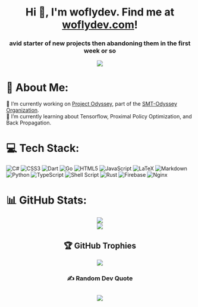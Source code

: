 <h1 align="center">Hi 👋, I'm woflydev. Find me at <a href="https://woflydev.com/">woflydev.com</a>!</h1>
<h3 align="center">avid starter of new projects then abandoning them in the first week or so</h3>

<div align="center">
  
[![](https://visitcount.itsvg.in/api?id=woflydev&icon=1&color=0)](https://visitcount.itsvg.in)

</div>
  
# 💫 About Me:
🔭 I’m currently working on [Project Odyssey](https://github.com/woflydev/odyssey_cnn), part of the [SMT-Odyssey Organization](https://github.com/smt-odyssey).<br>🌱 I’m currently learning about Tensorflow, Proximal Policy Optimization, and Back Propagation.

# 💻 Tech Stack:
![C#](https://img.shields.io/badge/c%23-%23239120.svg?style=flat&logo=c-sharp&logoColor=white) ![CSS3](https://img.shields.io/badge/css3-%231572B6.svg?style=flat&logo=css3&logoColor=white) ![Dart](https://img.shields.io/badge/dart-%230175C2.svg?style=flat&logo=dart&logoColor=white) ![Go](https://img.shields.io/badge/go-%2300ADD8.svg?style=flat&logo=go&logoColor=white) ![HTML5](https://img.shields.io/badge/html5-%23E34F26.svg?style=flat&logo=html5&logoColor=white) ![JavaScript](https://img.shields.io/badge/javascript-%23323330.svg?style=flat&logo=javascript&logoColor=%23F7DF1E) ![LaTeX](https://img.shields.io/badge/latex-%23008080.svg?style=flat&logo=latex&logoColor=white) ![Markdown](https://img.shields.io/badge/markdown-%23000000.svg?style=flat&logo=markdown&logoColor=white) ![Python](https://img.shields.io/badge/python-3670A0?style=flat&logo=python&logoColor=ffdd54) ![TypeScript](https://img.shields.io/badge/typescript-%23007ACC.svg?style=flat&logo=typescript&logoColor=white) ![Shell Script](https://img.shields.io/badge/shell_script-%23121011.svg?style=flat&logo=gnu-bash&logoColor=white) ![Rust](https://img.shields.io/badge/rust-%23000000.svg?style=flat&logo=rust&logoColor=white) ![Firebase](https://img.shields.io/badge/firebase-%23039BE5.svg?style=flat&logo=firebase) ![Nginx](https://img.shields.io/badge/nginx-%23009639.svg?style=flat&logo=nginx&logoColor=white)

# 📊 GitHub Stats:

<div align="center">
  
![](https://github-readme-streak-stats.herokuapp.com/?user=woflydev&theme=material-palenight&hide_border=true)<br/>
![](https://github-readme-stats.vercel.app/api/top-langs/?username=woflydev&theme=material-palenight&hide_border=true&include_all_commits=true&count_private=true&layout=compact)



## 🏆 GitHub Trophies
![](https://github-profile-trophy.vercel.app/?username=woflydev&theme=discord&no-frame=true&no-bg=false&margin-w=4)

### ✍️ Random Dev Quote
![](https://quotes-github-readme.vercel.app/api?type=horizontal&theme=radical)
---

</div>
